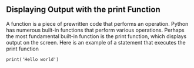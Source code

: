 ## Displaying Output with the print Function

A function is a piece of prewritten code that performs an operation. 
Python has numerous built-in functions that perform various operations.
Perhaps the most fundamental built-in function is the print function, which displays output on the screen. Here is an example of a statement that executes the print function

    print('Hello world')